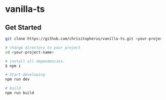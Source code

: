 # vanilla-ts

## Get Started

```zsh
git clone https://github.com/chrisitopherus/vanilla-ts.git <your-project-name>

# change directory to your project
cd <your-project-name>

# install all dependencies.
$ npm i

# Start developing
npm run dev

# build
npm run build

```

